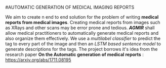 #AUTOMATIC GENERATION OF MEDICAL IMAGING REPORTS

We aim to create n end to end solution for the problem of writing **medical reports from medical images**. Creating medical reports from images such as XRays and other scans may be error prone and tedious. ***AGMIR*** shall allow medical practitioners to automatically generate medical reports and also organize them effectively. We use a *multilabel classifier* to predict the tag to every part of the image and then an *LSTM based sentence model* to generate descriptions for the tags. 
The project borrows it's idea from the research paper **On the Automatic generation of medical reports** : https://arxiv.org/abs/1711.08195
